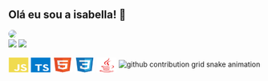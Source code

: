 ## Olá eu sou a isabella! 👋

<img src= "https://github-readme-stats.vercel.app/api/top-langs/?username=IsabellaAmaroLima&layout=compact&langs_count=6&title_color=ff69b4&text_color=ffb6c1&icon_color=ff69b4&bg_color=ffffff00" style="width: 500px; border-radius: 10px;"/>
<br>

 <div> 
  <a href = "mailto:isabellaamaro.contato@gmail.com"><img src="https://img.shields.io/badge/-Gmail-%23333?style=for-the-badge&logo=gmail&logoColor=white" target="_blank"></a>
  <a href="https://www.linkedin.com/in/isabellaamarodelima-dev" target="_blank"><img src="https://img.shields.io/badge/-LinkedIn-%230077B5?style=for-the-badge&logo=linkedin&logoColor=white" target="_blank"></a> 
</div>

<div style="display: inline_block"><br>
  <img align="center" alt="Isabella-Js" height="30" width="40" src="https://raw.githubusercontent.com/devicons/devicon/master/icons/javascript/javascript-plain.svg">
  <img align="center" alt="Isabella-Ts" height="30" width="40" src="https://raw.githubusercontent.com/devicons/devicon/master/icons/typescript/typescript-plain.svg">
  <img align="center" alt="Isabella-HTML" height="30" width="40" src="https://raw.githubusercontent.com/devicons/devicon/master/icons/html5/html5-original.svg">
  <img align="center" alt="Isabella-CSS" height="30" width="40" src="https://raw.githubusercontent.com/devicons/devicon/master/icons/css3/css3-original.svg">
  <img align="center" alt="Java" height="30" width="40" src="https://raw.githubusercontent.com/devicons/devicon/master/icons/java/java-plain.svg">
 

<picture>
  <source media="(prefers-color-scheme: dark)" srcset="https://raw.githubusercontent.com/Isabellinhaa/Isabellinhaa/output/github-contribution-grid-snake-dark-rose.svg">
  <source media="(prefers-color-scheme: light)" srcset="https://raw.githubusercontent.com/Isabellinhaa/Isabellinhaa/output/github-contribution-grid-snake-rose.svg">
  <img alt="github contribution grid snake animation" src="https://raw.githubusercontent.com/Isabellinhaa/Isabellinhaa/output/github-contribution-grid-snake-rose.svg">
</picture>
